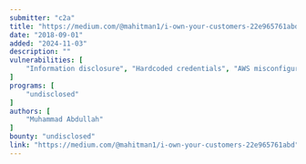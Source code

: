 ```yaml
---
submitter: "c2a"
title: "https://medium.com/@mahitman1/i-own-your-customers-22e965761abd"
date: "2018-09-01"
added: "2024-11-03"
description: ""
vulnerabilities: [
    "Information disclosure", "Hardcoded credentials", "AWS misconfiguration"
]
programs: [
    "undisclosed"
]
authors: [
    "Muhammad Abdullah"
]
bounty: "undisclosed"
link: "https://medium.com/@mahitman1/i-own-your-customers-22e965761abd"
---
```




